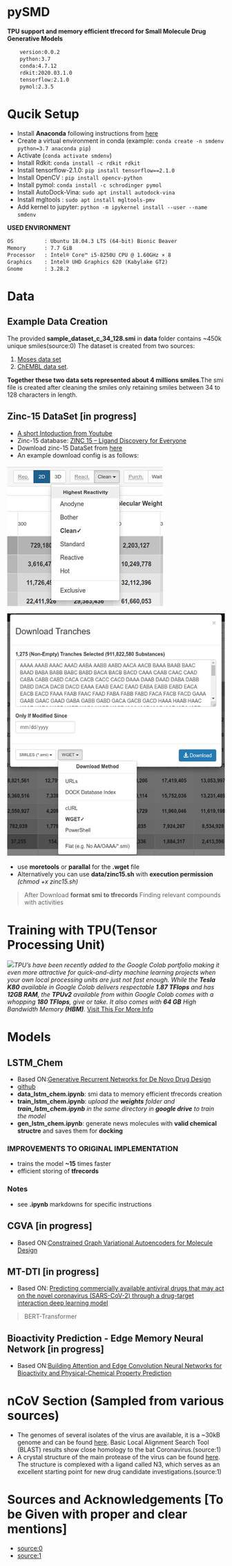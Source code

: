 # pySMD

**TPU support and memory efficient tfrecord for Small Molecule Drug Generative Models** 

        version:0.0.2
        python:3.7
        conda:4.7.12
        rdkit:2020.03.1.0
        tensorflow:2.1.0
        pymol:2.3.5 

# Qucik Setup
* Install **Anaconda** following instructions from [here](https://docs.anaconda.com/anaconda/install/)
* Create a virtual environment in conda (example: ```conda create -n smdenv python=3.7 anaconda pip```)
* Activate (```conda activate smdenv```)
* Install Rdkit: ```conda install -c rdkit rdkit```
* Install tensorflow-2.1.0: ```pip install tensorflow==2.1.0```
* Install OpenCV : ```pip install opencv-python```
* Install pymol: ```conda install -c schrodinger pymol```
* Install AutoDock-Vina: ```sudo apt install autodock-vina```
* Install mgltools : ```sudo apt install mgltools-pmv```
* Add kernel to jupyter: ```python -m ipykernel install --user --name smdenv```

**USED ENVIRONMENT**  

    OS          : Ubuntu 18.04.3 LTS (64-bit) Bionic Beaver        
    Memory      : 7.7 GiB  
    Processor   : Intel® Core™ i5-8250U CPU @ 1.60GHz × 8    
    Graphics    : Intel® UHD Graphics 620 (Kabylake GT2)  
    Gnome       : 3.28.2  

# Data
## Example Data Creation
The provided **sample_dataset_c_34_128.smi** in **data** folder contains ~450k unique smiles(source:0)
The dataset is created from two sources: 
1. [Moses data set](https://github.com/molecularsets/moses) 
2. [ChEMBL data set](https://www.ebi.ac.uk/chembl/). 

**Together these two data sets represented about 4 millions smiles**.The smi file is created after cleaning the smiles  only retaining smiles between 34 to 128 characters in length. 

## Zinc-15 DataSet [in progress]
* [A short Intoduction from Youtube](https://www.youtube.com/watch?v=TVf5eCO4p8Q)
* Zinc-15 database: [ZINC 15 – Ligand Discovery for Everyone](https://www.ncbi.nlm.nih.gov/pmc/articles/PMC4658288/)
* Download zinc-15 DataSet from [here](https://zinc15.docking.org/tranches/home/)
* An example download config is as follows:

![](/src_img/z1.png)

![](/src_img/z2.png)

* use **moretools** or **parallal** for the  **.wget** file 
* Alternatively you can use **data/zinc15.sh** with **execution permission** *(chmod +x zinc15.sh)*
> After Download **format smi to tfrecords** 
> Finding relevant compounds with activities

# Training with TPU(Tensor Processing Unit)
![](//src_img/tpu.ico?raw=true)*TPU’s have been recently added to the Google Colab portfolio making it even more attractive for quick-and-dirty machine learning projects when your own local processing units are just not fast enough. While the **Tesla K80** available in Google Colab delivers respectable **1.87 TFlops** and has **12GB RAM**, the **TPUv2** available from within Google Colab comes with a whopping **180 TFlops**, give or take. It also comes with **64 GB** High Bandwidth Memory **(HBM)**.*
[Visit This For More Info](https://medium.com/@jannik.zuern/using-a-tpu-in-google-colab-54257328d7da)  

# Models
## LSTM_Chem
* Based ON:[Generative Recurrent Networks for De Novo Drug Design](https://onlinelibrary.wiley.com/doi/full/10.1002/minf.201700111)
* [github](https://github.com/topazape/LSTM_Chem) 
* **data_lstm_chem.ipynb**: smi data to memory efficient tfrecords creation
* **train_lstm_chem.ipynb**:  *upload the **weights** folder and **train_lstm_chem.ipynb** in the same directory in **google drive** to train the model*
* **gen_lstm_chem.ipynb**: generate news molecules with **valid chemical structre** and saves them for **docking**

### IMPROVEMENTS TO ORIGINAL IMPLEMENTATION
* trains the model **~15** times faster
* efficient storing of **tfrecords**
### Notes
* see **.ipynb** markdowns for specific instructions

## CGVA [in progress]
* Based ON:[Constrained Graph Variational Autoencoders for Molecule Design](https://arxiv.org/abs/1805.09076)
## MT-DTI [in progress]
* Based ON: [Predicting commercially available antiviral drugs that may act on the novel coronavirus (SARS-CoV-2) through a drug-target interaction deep learning model](https://www.sciencedirect.com/science/article/pii/S2001037020300490)
> BERT-Transformer

## Bioactivity Prediction - Edge Memory Neural Network [in progress]
* Based ON:[Building Attention and Edge Convolution Neural Networks for Bioactivity and Physical-Chemical Property Prediction](https://chemrxiv.org/articles/Building_Attention_and_Edge_Convolution_Neural_Networks_for_Bioactivity_and_Physical-Chemical_Property_Prediction/9873599)

# nCoV Section (Sampled from various sources)
* The genomes of several isolates of the virus are available, it is a ~30kB genome and can be found [here](https://www.ncbi.nlm.nih.gov/nuccore/NC_045512). Basic Local Alignment Search Tool (BLAST) results show close homology to the bat Coronavirus.(source:1)
* A crystal structure of the main protease of the virus can be found [here](https://www.rcsb.org/structure/6LU7). The structure is complexed with a ligand called N3, which serves as an excellent starting point for new drug candidate investigations.(source:1)

# Sources and Acknowledgements [To be Given with proper and clear mentions]
* [source:0]((https://github.com/mattroconnor))
* [source:1](https://github.com/tmacdou4/2019-nCov/blob/master/Report_Thomas_MacDougall.ipynb)

